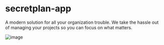 # secretplan-app
A modern solution for all your organization trouble. We take the hassle out of managing your projects so you can focus on what matters.

![image](https://github.com/thinkthenbuild/secretplan-app/assets/111301781/7d3a7586-3d71-4131-9530-fc00a7cca417)

